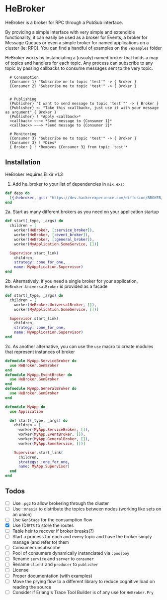 # HeBroker

HeBroker is a broker for RPC through a PubSub interface.

By providing a simple interface with very simple and extendible functionality, it
can easily be used as a broker for Events, a broker for Message Queues or even a
simple broker for named applications on a cluster (ie: RPC). You can find a
handful of examples on the `/examples` folder

HeBroker works by instanciating a (usualy) named broker that holds a map of
topics and handlers for each topic. Any process can subscribe to any topic by
passing callbacks to consume messages sent to the very topic.

```
  # Consumption
  {Consumer 1} "Subscribe me to topic 'test'" -> { Broker }
  {Consumer 2} "Subscribe me to topic 'test'" -> { Broker }


  # Publishing
  {Publisher} "I want to send message to topic 'test'"" -> { Broker }
  {Publisher} <- "Take this <callback>, just use it with your message as argument" { Broker }
  {Publisher} ! *Apply <callback>*
  <callback> ~~~> *Send message to {Consumer 1}*
  <callback> ~~~> *Send message to {Consumer 2}*

  # Monitoring
  {Consumer 3} "Subscribe me to topic 'test'" -> { Broker }
  {Consumer 3} ! *Dies*
  { Broker } ! *Removes {Consumer 3} from topic 'test'*
```

## Installation
HeBroker requires Elixir v1.3

1. Add he_broker to your list of dependencies in `mix.exs`:

```elixir
def deps do
  [{:hebroker, git: "https://dev.hackerexperience.com/diffusion/BROKER/HEBroker.git"}]
end
```

2a. Start as many different brokers as you need on your application startup

```elixir
def start(_type, _args) do
  children = [
    worker(HeBroker, [:service_broker]),
    worker(HeBroker, [:event_broker]),
    worker(HeBroker, [:general_broker]),
    worker(MyApplication.SomeService, [])]

  Supervisor.start_link(
    children,
    strategy: :one_for_one,
    name: MyApplication.Supervisor)
end
```

2b. Alternatively, if you need a single broker for your application,
`HeBroker.UniversalBroker` is provided as a facade

```elixir
def start(_type, _args) do
  children = [
    worker(HeBroker.UniversalBroker, []),
    worker(MyApplication.SomeService, [])]

  Supervisor.start_link(
    children,
    strategy: :one_for_one,
    name: MyApplication.Supervisor)
end
```

2c. As another alternative, you can use the `use` macro to create modules that
represent instances of broker

```elixir
defmodule MyApp.ServiceBroker do
  use HeBroker.GenBroker
end
defmodule MyApp.EventBroker do
  use HeBroker.GenBroker
end
defmodule MyApp.GeneralBroker do
  use HeBroker.GenBroker
end

defmodule MyApp do
  use Application

  def start(_type, _args) do
    children = [
      worker(MyApp.ServiceBroker, []),
      worker(MyApp.EventBroker, []),
      worker(MyApp.GeneralBroker, []),
      worker(MyApp.SomeService, [])]

    Supervisor.start_link(
      children,
      strategy: :one_for_one,
      name: MyApp.Supervisor)
  end
end
```

## Todos
- [ ] Use `:pg2` to allow brokering through the cluster
- [ ] Use `:mnesia` to distribute the topics between nodes (working like sets on an union)
- [ ] Use `GenStage` for the consumption flow
- [x] Use (D)`ETS` to store the routes
- [ ] Table heir to recover if broker breaks(?)
- [ ] Start a process for each and every topic and have the broker simply manage (and refer to) them
- [ ] Consumer unsubscribe
- [ ] Pool of consumers dynamically instanciated via `:poolboy`
- [ ] Rename `service` and `server` to `consumer`
- [ ] Rename `client` and `producer` to `publisher`
- [ ] License
- [ ] Proper documentation (with examples)
- [ ] Move the prying flow to a different library to reduce cognitive load on reading the source
- [ ] Consider if Erlang's Trace Tool Builder is of any use for `HeBroker.Pry`

